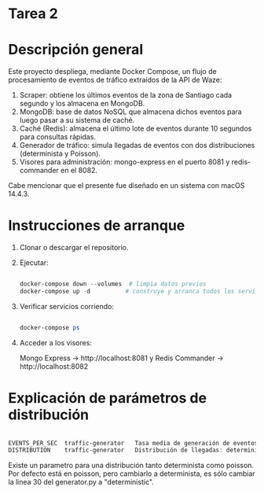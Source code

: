 # Tarea 2

# Descripción general

Este proyecto despliega, mediante Docker Compose, un flujo de procesamiento de eventos de tráfico extraídos de la API de Waze:
1.	Scraper: obtiene los últimos eventos de la zona de Santiago cada segundo y los almacena en MongoDB.
2.	MongoDB: base de datos NoSQL que almacena dichos eventos para luego pasar a su sistema de caché.
3.	Caché (Redis): almacena el último lote de eventos durante 10 segundos para consultas rápidas.
4.	Generador de tráfico: simula llegadas de eventos con dos distribuciones (determinista y Poisson).
5.	Visores para administración: mongo-express en el puerto 8081 y redis-commander en el 8082.





Cabe mencionar que el presente fue diseñado en un sistema con macOS 14.4.3.


# Instrucciones de arranque
1.	Clonar o descargar el repositorio.	
2.	Ejecutar:

    ```powershell
    
	docker-compose down --volumes  # limpia datos previos
	docker-compose up -d          # construye y arranca todos los servicios

    ```


3.	Verificar servicios corriendo:

    ```powershell

	docker-compose ps
	
 	```
 
4.	Acceder a los visores:

   
	Mongo Express → http://localhost:8081 y Redis Commander → http://localhost:8082

# Explicación de parámetros de distribución
 
 ```powershell
    
EVENTS_PER_SEC	traffic-generator	Tasa media de generación de eventos por segundo (evt/s).
DISTRIBUTION	traffic-generator	Distribución de llegadas: deterministic o poisson.	

 ```
Existe un parametro para una distribución tanto determinista como poisson.
Por defecto está en poisson, pero cambiarlo a determinista, es sólo cambiar la linea 30 del generator.py a "deterministic".


